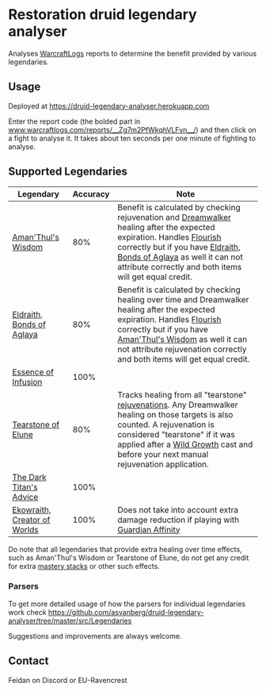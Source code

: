 # Restoration druid legendary analyser

Analyses [WarcraftLogs](http://www.warcraftlogs.com) reports to determine the
benefit provided by various legendaries.

## Usage
Deployed at https://druid-legendary-analyser.herokuapp.com

Enter the report code (the bolded part in www.warcraftlogs.com/reports/__Zg7m2PfWkqhVLFvn__/)
and then click on a fight to analyse it.
It takes about ten seconds per one minute of fighting to analyse.

## Supported Legendaries
| Legendary | Accuracy | Note |
| --- | --- | --- |
| [Aman'Thul's Wisdom](http://www.wowhead.com/item=137072/amanthuls-wisdom) | 80% | Benefit is calculated by checking rejuvenation and [Dreamwalker](http://www.wowhead.com/spell=189849/dreamwalker) healing after the expected expiration. Handles [Flourish](http://www.wowhead.com/spell=197721/flourish) correctly but if you have [Eldraith, Bonds of Aglaya](http://www.wowhead.com/item=137095/edraith-bonds-of-aglaya) as well it can not attribute correctly and both items will get equal credit. |
| [Eldraith, Bonds of Aglaya](http://www.wowhead.com/item=137095/edraith-bonds-of-aglaya) | 80% | Benefit is calculated by checking healing over time and Dreamwalker healing after the expected expiration. Handles [Flourish](http://www.wowhead.com/spell=197721/flourish) correctly but if you have [Aman'Thul's Wisdom](http://www.wowhead.com/item=137072/amanthuls-wisdom) as well it can not attribute rejuvenation correctly and both items will get equal credit. |
| [Essence of Infusion](http://www.wowhead.com/item=137026/essence-of-infusion) | 100% | &nbsp; |
| [Tearstone of Elune](http://www.wowhead.com/item=137042/tearstone-of-elune) | 80% | Tracks healing from all "tearstone" [rejuvenations](http://www.wowhead.com/spell=774/rejuvenation). Any Dreamwalker healing on those targets is also counted. A rejuvenation is considered "tearstone" if it was applied after a [Wild Growth](http://www.wowhead.com/spell=48438/wild-growth) cast and before your next manual rejuvenation application. |
| [The Dark Titan's Advice](http://www.wowhead.com/item=137078/the-dark-titans-advice) | 100% | &nbsp; |
| [Ekowraith, Creator of Worlds](http://www.wowhead.com/item=137015/ekowraith-creator-of-worlds) | 100% | Does not take into account extra damage reduction if playing with [Guardian Affinity](http://www.wowhead.com/spell=197491/guardian-affinity) |

Do note that all legendaries that provide extra healing over time effects, such as Aman'Thul's Wisdom or Tearstone of Elune, do not get any credit for extra [mastery stacks](http://www.wowhead.com/spell=77495/mastery-harmony) or other such effects.

### Parsers
To get more detailed usage of how the parsers for individual legendaries work
check https://github.com/asvanberg/druid-legendary-analyser/tree/master/src/Legendaries

Suggestions and improvements are always welcome.

## Contact
Feidan on Discord or EU-Ravencrest
